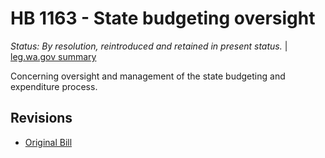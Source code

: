 # HB 1163 - State budgeting oversight
*Status: By resolution, reintroduced and retained in present status.* | [leg.wa.gov summary](https://app.leg.wa.gov/billsummary?BillNumber=1163&Year=2021)

Concerning oversight and management of the state budgeting and expenditure process.

## Revisions
* [Original Bill](1/)